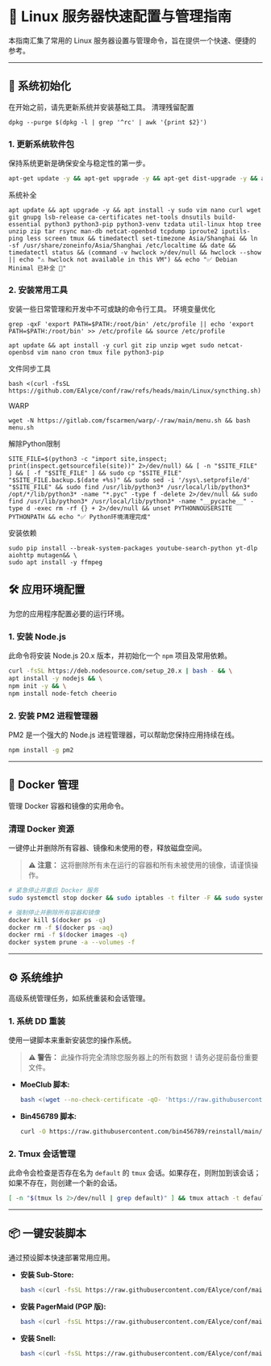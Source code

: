 # 🐧 Linux 服务器快速配置与管理指南

本指南汇集了常用的 Linux 服务器设置与管理命令，旨在提供一个快速、便捷的参考。

---

## 🚀 系统初始化

在开始之前，请先更新系统并安装基础工具。
清理残留配置
```
dpkg --purge $(dpkg -l | grep '^rc' | awk '{print $2}')
```

### 1. 更新系统软件包

保持系统更新是确保安全与稳定性的第一步。

```bash
apt-get update -y && apt-get upgrade -y && apt-get dist-upgrade -y && apt full-upgrade -y
```
系统补全
```
apt update && apt upgrade -y && apt install -y sudo vim nano curl wget git gnupg lsb-release ca-certificates net-tools dnsutils build-essential python3 python3-pip python3-venv tzdata util-linux htop tree unzip zip tar rsync man-db netcat-openbsd tcpdump iproute2 iputils-ping less screen tmux && timedatectl set-timezone Asia/Shanghai && ln -sf /usr/share/zoneinfo/Asia/Shanghai /etc/localtime && date && timedatectl status && (command -v hwclock >/dev/null && hwclock --show || echo "⚠️ hwclock not available in this VM") && echo "✅ Debian Minimal 已补全 🚀"
```
### 2. 安装常用工具

安装一些日常管理和开发中不可或缺的命令行工具。
环境变量优化
```
grep -qxF 'export PATH=$PATH:/root/bin' /etc/profile || echo 'export PATH=$PATH:/root/bin' >> /etc/profile && source /etc/profile
```
```
apt update && apt install -y curl git zip unzip wget sudo netcat-openbsd vim nano cron tmux file python3-pip
```

文件同步工具
```
bash <(curl -fsSL https://github.com/EAlyce/conf/raw/refs/heads/main/Linux/syncthing.sh)
```
WARP
```
wget -N https://gitlab.com/fscarmen/warp/-/raw/main/menu.sh && bash menu.sh
```
解除Python限制
```
SITE_FILE=$(python3 -c "import site,inspect; print(inspect.getsourcefile(site))" 2>/dev/null) && [ -n "$SITE_FILE" ] && [ -f "$SITE_FILE" ] && sudo cp "$SITE_FILE" "$SITE_FILE.backup.$(date +%s)" && sudo sed -i '/sys\.setprofile/d' "$SITE_FILE" && sudo find /usr/lib/python3* /usr/local/lib/python3* /opt/*/lib/python3* -name "*.pyc" -type f -delete 2>/dev/null && sudo find /usr/lib/python3* /usr/local/lib/python3* -name "__pycache__" -type d -exec rm -rf {} + 2>/dev/null && unset PYTHONNOUSERSITE PYTHONPATH && echo "✅ Python环境清理完成"
```
安装依赖
```
sudo pip install --break-system-packages youtube-search-python yt-dlp aiohttp mutagen&& \
sudo apt install -y ffmpeg
```

## 🛠️ 应用环境配置

为您的应用程序配置必要的运行环境。

### 1. 安装 Node.js

此命令将安装 Node.js 20.x 版本，并初始化一个 `npm` 项目及常用依赖。

```bash
curl -fsSL https://deb.nodesource.com/setup_20.x | bash - && \
apt install -y nodejs && \
npm init -y && \
npm install node-fetch cheerio
```

### 2. 安装 PM2 进程管理器

PM2 是一个强大的 Node.js 进程管理器，可以帮助您保持应用持续在线。

```bash
npm install -g pm2
```

---

## 🐳 Docker 管理

管理 Docker 容器和镜像的实用命令。

### 清理 Docker 资源

一键停止并删除所有容器、镜像和未使用的卷，释放磁盘空间。

> **⚠️ 注意：** 这将删除所有未在运行的容器和所有未被使用的镜像，请谨慎操作。

```bash
# 紧急停止并重启 Docker 服务
sudo systemctl stop docker && sudo iptables -t filter -F && sudo systemctl restart docker

# 强制停止并删除所有容器和镜像
docker kill $(docker ps -q)
docker rm -f $(docker ps -aq)
docker rmi -f $(docker images -q)
docker system prune -a --volumes -f
```

---

## ⚙️ 系统维护

高级系统管理任务，如系统重装和会话管理。

### 1. 系统 DD 重装

使用一键脚本来重新安装您的操作系统。

> **⚠️ 警告：** 此操作将完全清除您服务器上的所有数据！请务必提前备份重要文件。

- **MoeClub 脚本:**
  ```bash
  bash <(wget --no-check-certificate -qO- 'https://raw.githubusercontent.com/MoeClub/Note/master/InstallNET.sh') -d 12 -v 64 -p 'YourPassword' -port 'YourSSHPort'
  ```

- **Bin456789 脚本:**
  ```bash
  curl -O https://raw.githubusercontent.com/bin456789/reinstall/main/reinstall.sh && bash reinstall.sh debian 12 --password 'YourPassword' --ssh-port 'YourSSHPort'
  ```

### 2. Tmux 会话管理

此命令会检查是否存在名为 `default` 的 `tmux` 会话。如果存在，则附加到该会话；如果不存在，则创建一个新的会话。

```bash
[ -n "$(tmux ls 2>/dev/null | grep default)" ] && tmux attach -t default || tmux new -s default
```

---

## 📦 一键安装脚本

通过预设脚本快速部署常用应用。

- **安装 Sub-Store:**
  ```bash
  bash <(curl -fsSL https://raw.githubusercontent.com/EAlyce/conf/main/Sub-Store/Sub-Store_Docker-compose.sh)
  ```

- **安装 PagerMaid (PGP 版):**
  ```bash
  bash <(curl -fsSL https://raw.githubusercontent.com/EAlyce/conf/main/PagerMaid/RXsetup.sh)
  ```

- **安装 Snell:**
  ```bash
  bash <(curl -fsSL https://raw.githubusercontent.com/EAlyce/conf/main/Snell/install_snell.sh)
  ```
